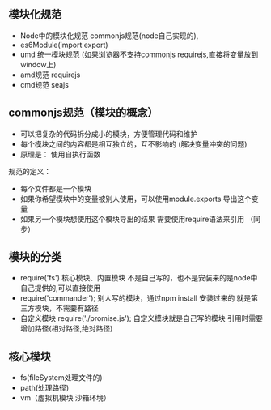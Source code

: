 ## 模块化规范

- Node中的模块化规范 commonjs规范(node自己实现的),
- es6Module(import export)
-  umd 统一模块规范 (如果浏览器不支持commonjs requirejs,直接将变量放到window上)
-  amd规范 requirejs 
-  cmd规范 seajs


## commonjs规范（模块的概念）
- 可以把复杂的代码拆分成小的模块，方便管理代码和维护
- 每个模块之间的内容都是相互独立的，互不影响的 (解决变量冲突的问题) 
- 原理是： 使用自执行函数 

规范的定义：
- 每个文件都是一个模块
- 如果你希望模块中的变量被别人使用，可以使用module.exports 导出这个变量
- 如果另一个模块想使用这个模块导出的结果 需要使用require语法来引用 （同步）


## 模块的分类
- require('fs') 核心模块、内置模块 不是自己写的，也不是安装来的是node中自己提供的,可以直接使用
- require('commander');  别人写的模块，通过npm install 安装过来的 就是第三方模块，不需要有路径
- 自定义模块 require('./promise.js'); 自定义模块就是自己写的模块 引用时需要增加路径(相对路径,绝对路径)


## 核心模块
- fs(fileSystem处理文件的)  
- path(处理路径)  
- vm（虚拟机模块 沙箱环境）